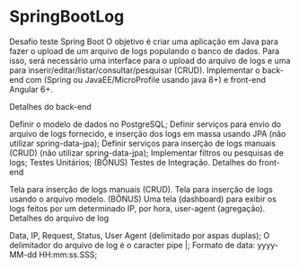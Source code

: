 # SpringBootLog
Desafio teste Spring Boot
O objetivo é criar uma aplicação em Java para fazer o upload de um arquivo de logs populando o banco de dados.
Para isso, será necessário uma interface para o upload do arquivo de logs e uma para inserir/editar/listar/consultar/pesquisar (CRUD).
Implementar o back-end com (Spring ou JavaEE/MicroProfile usando java 8+) e front-end Angular 6+.

Detalhes do back-end

Definir o modelo de dados no PostgreSQL;
Definir serviços para envio do arquivo de logs fornecido, e inserção dos logs em massa usando JPA (não utilizar spring-data-jpa);
Definir serviços para inserção de logs manuais (CRUD) (não utilizar spring-data-jpa);
Implementar filtros ou pesquisas de logs;
Testes Unitários;
(BÔNUS) Testes de Integração.
Detalhes do front-end

Tela para inserção de logs manuais (CRUD).
Tela para inserção de logs usando o arquivo modelo.
(BÔNUS) Uma tela (dashboard) para exibir os logs feitos por um determinado IP, por hora, user-agent (agregação).
Detalhes do arquivo de log

Data, IP, Request, Status, User Agent (delimitado por aspas duplas);
O delimitador do arquivo de log é o caracter pipe |;
Formato de data: yyyy-MM-dd HH:mm:ss.SSS;

